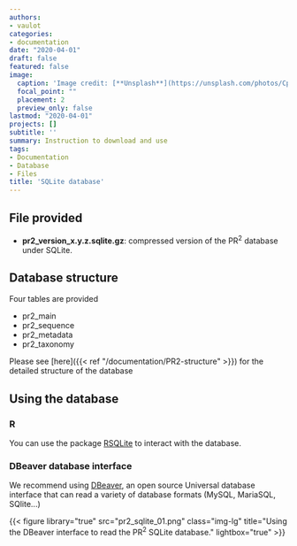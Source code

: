 ```yaml
---
authors:
- vaulot
categories:
- documentation
date: "2020-04-01"
draft: false
featured: false
image:
  caption: 'Image credit: [**Unsplash**](https://unsplash.com/photos/CpkOjOcXdUY)'
  focal_point: ""
  placement: 2
  preview_only: false
lastmod: "2020-04-01"
projects: []
subtitle: ''
summary: Instruction to download and use
tags:
- Documentation
- Database
- Files
title: 'SQLite database'
---
```


## File provided

* **pr2_version_x.y.z.sqlite.gz**: compressed version of the PR<sup>2</sup> database under SQLite.

## Database structure

Four tables are provided

* pr2_main
* pr2_sequence  
* pr2_metadata
* pr2_taxonomy

Please see [here]({{< ref "/documentation/PR2-structure" >}}) for the detailed structure of the database

## Using the database

### R

You can use the package [RSQLite](https://db.rstudio.com/databases/sqlite/) to interact with the database.

### DBeaver database interface

We recommend using [DBeaver](https://dbeaver.io/), an open source Universal database interface that can read a variety of database formats (MySQL, MariaSQL, SQlite...)

{{< figure library="true" src="pr2_sqlite_01.png" class="img-lg" title="Using the DBeaver interface to read the  PR<sup>2</sup> SQLite database." lightbox="true" >}}
